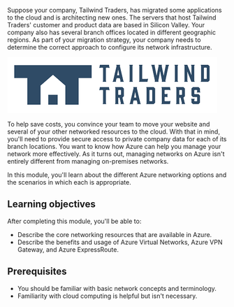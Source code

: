 Suppose your company, Tailwind Traders, has migrated some applications to the cloud and is architecting new ones. The servers that host Tailwind Traders' customer and product data are based in Silicon Valley. Your company also has several branch offices located in different geographic regions. As part of your migration strategy, your company needs to determine the correct approach to configure its network infrastructure.

![Tailwind Traders company logo.](../../shared/media/tailwind-traders-logo.png)

To help save costs, you convince your team to move your website and several of your other networked resources to the cloud. With that in mind, you'll need to provide secure access to private company data for each of its branch locations. You want to know how Azure can help you manage your network more effectively. As it turns out, managing networks on Azure isn't entirely different from managing on-premises networks.

In this module, you'll learn about the different Azure networking options and the scenarios in which each is appropriate.

## Learning objectives

After completing this module, you'll be able to:

- Describe the core networking resources that are available in Azure.
- Describe the benefits and usage of Azure Virtual Networks, Azure VPN Gateway, and Azure ExpressRoute.

## Prerequisites

- You should be familiar with basic network concepts and terminology.
- Familiarity with cloud computing is helpful but isn't necessary.
